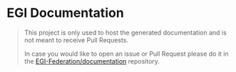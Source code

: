 # EGI Documentation

> This project is only used to host the generated documentation and is not
> meant to receive Pull Requests.
>
> In case you would like to open an issue or Pull Request please do it in the
> [EGI-Federation/documentation](https://github.com/EGI-Federation/documentation)
> repository.

